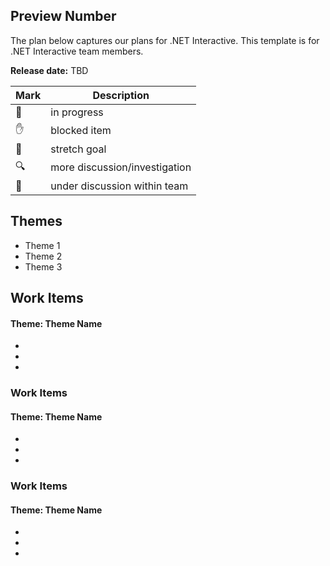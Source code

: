 ## Preview Number

The plan below captures our plans for .NET Interactive. This template is for .NET Interactive team members.

**Release date:** TBD 


Mark | Description 
--- | --- |
:construction: | in progress |
:hand: | blocked item|
:tophat: | stretch goal|
:mag:| more discussion/investigation |
:large_blue_circle: |under discussion within team |

## Themes

- Theme 1 
- Theme 2
- Theme 3

## Work Items

#### Theme: Theme Name
-
-
- 

### Work Items

#### Theme: Theme Name 
- 
- 
-

### Work Items

#### Theme: Theme Name
-
-
-
